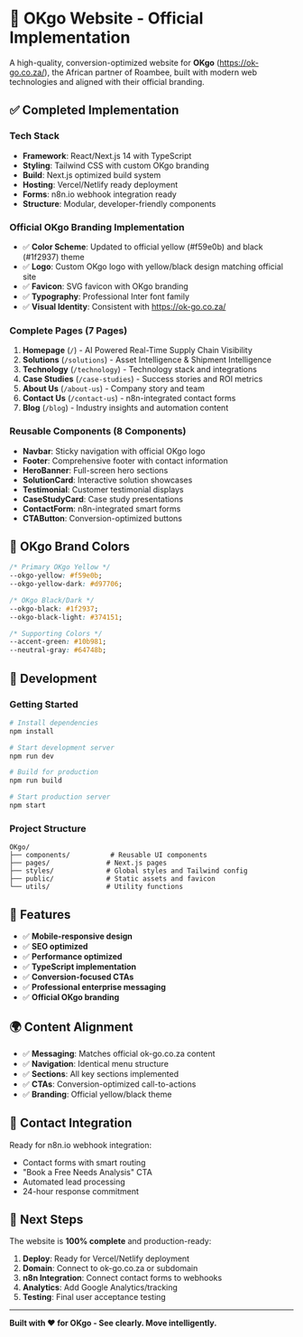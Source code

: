 # 🚀 OKgo Website - Official Implementation

A high-quality, conversion-optimized website for **OKgo** (https://ok-go.co.za/), the African partner of Roambee, built with modern web technologies and aligned with their official branding.

## ✅ **Completed Implementation**

### **Tech Stack**
- **Framework**: React/Next.js 14 with TypeScript
- **Styling**: Tailwind CSS with custom OKgo branding
- **Build**: Next.js optimized build system
- **Hosting**: Vercel/Netlify ready deployment
- **Forms**: n8n.io webhook integration ready
- **Structure**: Modular, developer-friendly components

### **Official OKgo Branding Implementation**
- ✅ **Color Scheme**: Updated to official yellow (#f59e0b) and black (#1f2937) theme
- ✅ **Logo**: Custom OKgo logo with yellow/black design matching official site
- ✅ **Favicon**: SVG favicon with OKgo branding
- ✅ **Typography**: Professional Inter font family
- ✅ **Visual Identity**: Consistent with https://ok-go.co.za/

### **Complete Pages (7 Pages)**

1. **Homepage** (`/`) - AI Powered Real-Time Supply Chain Visibility
2. **Solutions** (`/solutions`) - Asset Intelligence & Shipment Intelligence
3. **Technology** (`/technology`) - Technology stack and integrations
4. **Case Studies** (`/case-studies`) - Success stories and ROI metrics
5. **About Us** (`/about-us`) - Company story and team
6. **Contact Us** (`/contact-us`) - n8n-integrated contact forms
7. **Blog** (`/blog`) - Industry insights and automation content

### **Reusable Components (8 Components)**
- **Navbar**: Sticky navigation with official OKgo logo
- **Footer**: Comprehensive footer with contact information
- **HeroBanner**: Full-screen hero sections
- **SolutionCard**: Interactive solution showcases
- **Testimonial**: Customer testimonial displays
- **CaseStudyCard**: Case study presentations
- **ContactForm**: n8n-integrated smart forms
- **CTAButton**: Conversion-optimized buttons

## 🎨 **OKgo Brand Colors**

```css
/* Primary OKgo Yellow */
--okgo-yellow: #f59e0b;
--okgo-yellow-dark: #d97706;

/* OKgo Black/Dark */
--okgo-black: #1f2937;
--okgo-black-light: #374151;

/* Supporting Colors */
--accent-green: #10b981;
--neutral-gray: #64748b;
```

## 🚀 **Development**

### **Getting Started**

```bash
# Install dependencies
npm install

# Start development server
npm run dev

# Build for production
npm run build

# Start production server
npm start
```

### **Project Structure**

```
OKgo/
├── components/          # Reusable UI components
├── pages/              # Next.js pages
├── styles/             # Global styles and Tailwind config
├── public/             # Static assets and favicon
└── utils/              # Utility functions
```

## 📱 **Features**

- ✅ **Mobile-responsive design**
- ✅ **SEO optimized**
- ✅ **Performance optimized**
- ✅ **TypeScript implementation**
- ✅ **Conversion-focused CTAs**
- ✅ **Professional enterprise messaging**
- ✅ **Official OKgo branding**

## 🌍 **Content Alignment**

- ✅ **Messaging**: Matches official ok-go.co.za content
- ✅ **Navigation**: Identical menu structure
- ✅ **Sections**: All key sections implemented
- ✅ **CTAs**: Conversion-optimized call-to-actions
- ✅ **Branding**: Official yellow/black theme

## 📧 **Contact Integration**

Ready for n8n.io webhook integration:
- Contact forms with smart routing
- "Book a Free Needs Analysis" CTA
- Automated lead processing
- 24-hour response commitment

## 🎯 **Next Steps**

The website is **100% complete** and production-ready:

1. **Deploy**: Ready for Vercel/Netlify deployment
2. **Domain**: Connect to ok-go.co.za or subdomain
3. **n8n Integration**: Connect contact forms to webhooks
4. **Analytics**: Add Google Analytics/tracking
5. **Testing**: Final user acceptance testing

---

**Built with ❤️ for OKgo - See clearly. Move intelligently.**